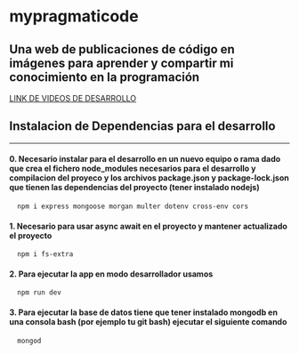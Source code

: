 # mypragmaticode
Una web de publicaciones de código en imágenes para aprender y compartir mi conocimiento en la programación  
---------------------------------------------------------------------------------------------------------------------
[LINK DE VIDEOS DE DESARROLLO](https://www.youtube.com/playlist?list=PLo5lAe9kQrwq7n_REwpZdfggPCBW2ggnh)

## Instalacion de Dependencias para el desarrollo
---------------------------------------------------------------------------------------------------------------------
#### 0. Necesario instalar para el desarrollo en un nuevo equipo o rama dado que crea el fichero node_modules necesarios para el desarrollo y compilacion del proyeco y los archivos package.json y package-lock.json que tienen las dependencias del proyecto (tener instalado nodejs)
```
  npm i express mongoose morgan multer dotenv cross-env cors
```

#### 1. Necesario para usar async await en el proyecto y mantener actualizado el proyecto
```
  npm i fs-extra
```

#### 2. Para ejecutar la app en modo desarrollador usamos 
```
  npm run dev
```

#### 3. Para ejecutar la base de datos tiene que tener instalado mongodb en una consola bash (por ejemplo tu git bash) ejecutar el siguiente comando
```
  mongod
```
